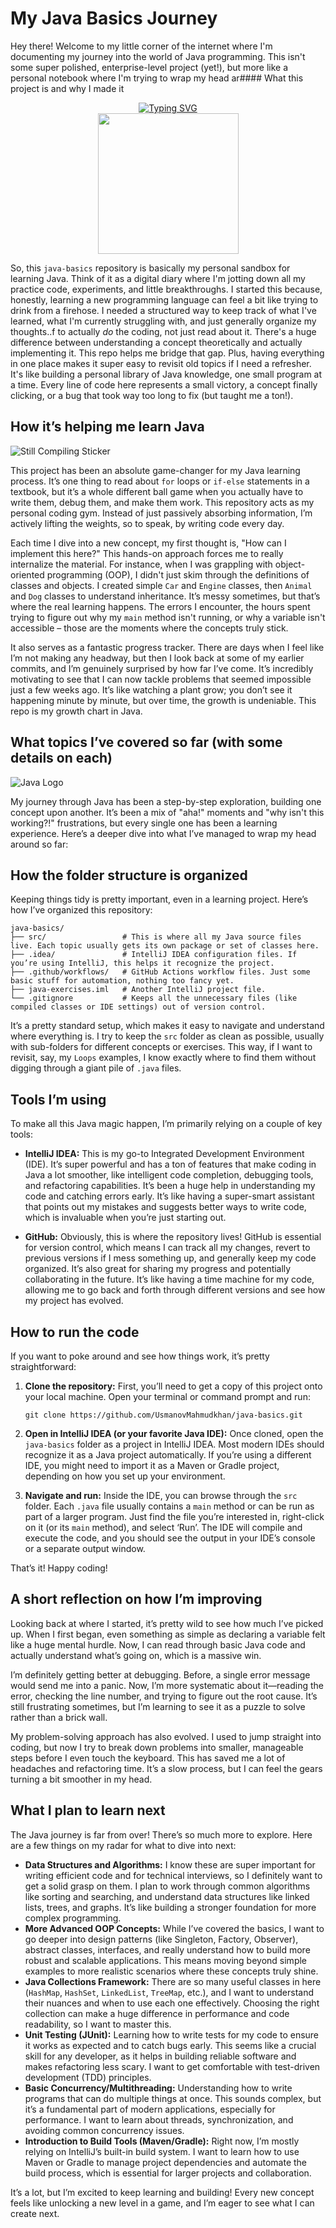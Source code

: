 # My Java Basics Journey

Hey there! Welcome to my little corner of the internet where I'm documenting my journey into the world of Java programming. This isn't some super polished, enterprise-level project (yet!), but more like a personal notebook where I'm trying to wrap my head ar#### What this project is and why I made it

<div align="center">
     <div>
        <a href="https://blog.imzjw.cn"><img src="https://readme-typing-svg.demolab.com?font=Fira+Code&pause=1000&random=false&width=435&separator=%3C&lines=Welcome+to+sudojia's+GitHub+homepage%3CSystem.out.println(%22Hello+World%22);" alt="Typing SVG" /></a>
    </div>
<picture>
        <source media="(prefers-color-scheme: dark)" srcset="https://cdn.jsdelivr.net/gh/sun0225SUN/sun0225SUN/assets/images/coding.gif" />
        <source media="(prefers-color-scheme: light)" srcset="https://cdn.jsdelivr.net/gh/sun0225SUN/sun0225SUN/assets/images/developer.svg" height="225px" />
        <img src="https://cdn.jsdelivr.net/gh/sun0225SUN/sun0225SUN/assets/images/coding.gif" />
    </picture>

</div>


So, this `java-basics` repository is basically my personal sandbox for learning Java. Think of it as a digital diary where I'm jotting down all my practice code, experiments, and little breakthroughs. I started this because, honestly, learning a new programming language can feel a bit like trying to drink from a firehose. I needed a structured way to keep track of what I've learned, what I'm currently struggling with, and just generally organize my thoughts..f to actually *do* the coding, not just read about it. There's a huge difference between understanding a concept theoretically and actually implementing it. This repo helps me bridge that gap. Plus, having everything in one place makes it super easy to revisit old topics if I need a refresher. It's like building a personal library of Java knowledge, one small program at a time. Every line of code here represents a small victory, a concept finally clicking, or a bug that took way too long to fix (but taught me a ton!).




## How it’s helping me learn Java

![Still Compiling Sticker](https://raw.githubusercontent.com/UsmanovMahmudkhan/java-basics/main/upload/search_images/eZNRryU9PBRF.jpg)

This project has been an absolute game-changer for my Java learning process. It’s one thing to read about `for` loops or `if-else` statements in a textbook, but it’s a whole different ball game when you actually have to write them, debug them, and make them work. This repository acts as my personal coding gym. Instead of just passively absorbing information, I’m actively lifting the weights, so to speak, by writing code every day.

Each time I dive into a new concept, my first thought is, "How can I implement this here?" This hands-on approach forces me to really internalize the material. For instance, when I was grappling with object-oriented programming (OOP), I didn't just skim through the definitions of classes and objects. I created simple `Car` and `Engine` classes, then `Animal` and `Dog` classes to understand inheritance. It’s messy sometimes, but that’s where the real learning happens. The errors I encounter, the hours spent trying to figure out why my `main` method isn't running, or why a variable isn't accessible – those are the moments where the concepts truly stick.

It also serves as a fantastic progress tracker. There are days when I feel like I’m not making any headway, but then I look back at some of my earlier commits, and I’m genuinely surprised by how far I’ve come. It’s incredibly motivating to see that I can now tackle problems that seemed impossible just a few weeks ago. It’s like watching a plant grow; you don’t see it happening minute by minute, but over time, the growth is undeniable. This repo is my growth chart in Java.




## What topics I’ve covered so far (with some details on each)

![Java Logo](https://raw.githubusercontent.com/UsmanovMahmudkhan/java-basics/main/upload/search_images/NzPuNBq44K5V.gif)

My journey through Java has been a step-by-step exploration, building one concept upon another. It’s been a mix of "aha!" moments and "why isn\'t this working?!" frustrations, but every single one has been a learning experience. Here’s a deeper dive into what I’ve managed to wrap my head around so far:




## How the folder structure is organized

Keeping things tidy is pretty important, even in a learning project. Here’s how I’ve organized this repository:

```
java-basics/
├── src/                 # This is where all my Java source files live. Each topic usually gets its own package or set of classes here.
├── .idea/               # IntelliJ IDEA configuration files. If you’re using IntelliJ, this helps it recognize the project.
├── .github/workflows/   # GitHub Actions workflow files. Just some basic stuff for automation, nothing too fancy yet.
├── java-exercises.iml   # Another IntelliJ project file.
└── .gitignore           # Keeps all the unnecessary files (like compiled classes or IDE settings) out of version control.
```

It’s a pretty standard setup, which makes it easy to navigate and understand where everything is. I try to keep the `src` folder as clean as possible, usually with sub-folders for different concepts or exercises. This way, if I want to revisit, say, my `Loops` examples, I know exactly where to find them without digging through a giant pile of `.java` files.




## Tools I’m using

To make all this Java magic happen, I’m primarily relying on a couple of key tools:

*   **IntelliJ IDEA:** This is my go-to Integrated Development Environment (IDE). It’s super powerful and has a ton of features that make coding in Java a lot smoother, like intelligent code completion, debugging tools, and refactoring capabilities. It’s been a huge help in understanding my code and catching errors early. It’s like having a super-smart assistant that points out my mistakes and suggests better ways to write code, which is invaluable when you’re just starting out.

*   **GitHub:** Obviously, this is where the repository lives! GitHub is essential for version control, which means I can track all my changes, revert to previous versions if I mess something up, and generally keep my code organized. It’s also great for sharing my progress and potentially collaborating in the future. It’s like having a time machine for my code, allowing me to go back and forth through different versions and see how my project has evolved.




## How to run the code

If you want to poke around and see how things work, it’s pretty straightforward:

1.  **Clone the repository:** First, you’ll need to get a copy of this project onto your local machine. Open your terminal or command prompt and run:
    ```shell
    git clone https://github.com/UsmanovMahmudkhan/java-basics.git
    ```

2.  **Open in IntelliJ IDEA (or your favorite Java IDE):** Once cloned, open the `java-basics` folder as a project in IntelliJ IDEA. Most modern IDEs should recognize it as a Java project automatically. If you’re using a different IDE, you might need to import it as a Maven or Gradle project, depending on how you set up your environment.

3.  **Navigate and run:** Inside the IDE, you can browse through the `src` folder. Each `.java` file usually contains a `main` method or can be run as part of a larger program. Just find the file you’re interested in, right-click on it (or its `main` method), and select ‘Run’. The IDE will compile and execute the code, and you should see the output in your IDE’s console or a separate output window.

That’s it! Happy coding!




## A short reflection on how I’m improving

Looking back at where I started, it’s pretty wild to see how much I’ve picked up. When I first began, even something as simple as declaring a variable felt like a huge mental hurdle. Now, I can read through basic Java code and actually understand what’s going on, which is a massive win.

I’m definitely getting better at debugging. Before, a single error message would send me into a panic. Now, I’m more systematic about it—reading the error, checking the line number, and trying to figure out the root cause. It’s still frustrating sometimes, but I’m learning to see it as a puzzle to solve rather than a brick wall.

My problem-solving approach has also evolved. I used to jump straight into coding, but now I try to break down problems into smaller, manageable steps before I even touch the keyboard. This has saved me a lot of headaches and refactoring time. It’s a slow process, but I can feel the gears turning a bit smoother in my head.




## What I plan to learn next

The Java journey is far from over! There’s so much more to explore. Here are a few things on my radar for what to dive into next:

*   **Data Structures and Algorithms:** I know these are super important for writing efficient code and for technical interviews, so I definitely want to get a solid grasp on them. I plan to work through common algorithms like sorting and searching, and understand data structures like linked lists, trees, and graphs. It’s like building a stronger foundation for more complex programming.
*   **More Advanced OOP Concepts:** While I’ve covered the basics, I want to go deeper into design patterns (like Singleton, Factory, Observer), abstract classes, interfaces, and really understand how to build more robust and scalable applications. This means moving beyond simple examples to more realistic scenarios where these concepts truly shine.
*   **Java Collections Framework:** There are so many useful classes in here (`HashMap`, `HashSet`, `LinkedList`, `TreeMap`, etc.), and I want to understand their nuances and when to use each one effectively. Choosing the right collection can make a huge difference in performance and code readability, so I want to master this.
*   **Unit Testing (JUnit):** Learning how to write tests for my code to ensure it works as expected and to catch bugs early. This seems like a crucial skill for any developer, as it helps in building reliable software and makes refactoring less scary. I want to get comfortable with test-driven development (TDD) principles.
*   **Basic Concurrency/Multithreading:** Understanding how to write programs that can do multiple things at once. This sounds complex, but it’s a fundamental part of modern applications, especially for performance. I want to learn about threads, synchronization, and avoiding common concurrency issues.
*   **Introduction to Build Tools (Maven/Gradle):** Right now, I’m mostly relying on IntelliJ’s built-in build system. I want to learn how to use Maven or Gradle to manage project dependencies and automate the build process, which is essential for larger projects and collaboration.

It’s a lot, but I’m excited to keep learning and building! Every new concept feels like unlocking a new level in a game, and I’m eager to see what I can create next.



